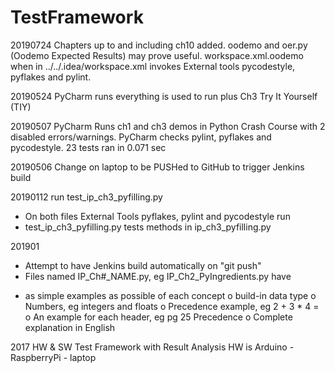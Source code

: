 # TestFramework
20190724 Chapters up to and including ch10 added.
    oodemo and oer.py (Oodemo Expected Results) may prove useful.
    workspace.xml.oodemo when in ../../.idea/workspace.xml invokes
        External tools pycodestyle, pyflakes and pylint.

20190524 PyCharm runs everything is used to run plus Ch3 Try It Yourself (TIY)

20190507 PyCharm Runs ch1 and ch3 demos in Python Crash Course with 2
disabled errors/warnings.  PyCharm checks pylint, pyflakes and pycodestyle.
23 tests ran in 0.071 sec

20190506 Change on laptop to be PUSHed to GitHub to trigger Jenkins build

20190112 run test_ip_ch3_pyfilling.py
- On both files External Tools pyflakes, pylint and pycodestyle run
- test_ip_ch3_pyfilling.py tests methods in ip_ch3_pyfilling.py

201901
* Attempt to have Jenkins build automatically on "git push"
* Files named IP_Ch#_NAME.py, eg IP_Ch2_PyIngredients.py have
- as simple examples as possible of each concept
  o build-in data type
  o Numbers, eg integers and floats
  o Precedence example, eg 2 + 3 * 4 = 
  o An example for each header, eg pg 25 Precedence
  o Complete explanation in English

2017
HW &amp; SW Test Framework with Result Analysis
HW is Arduino - RaspberryPi - laptop
